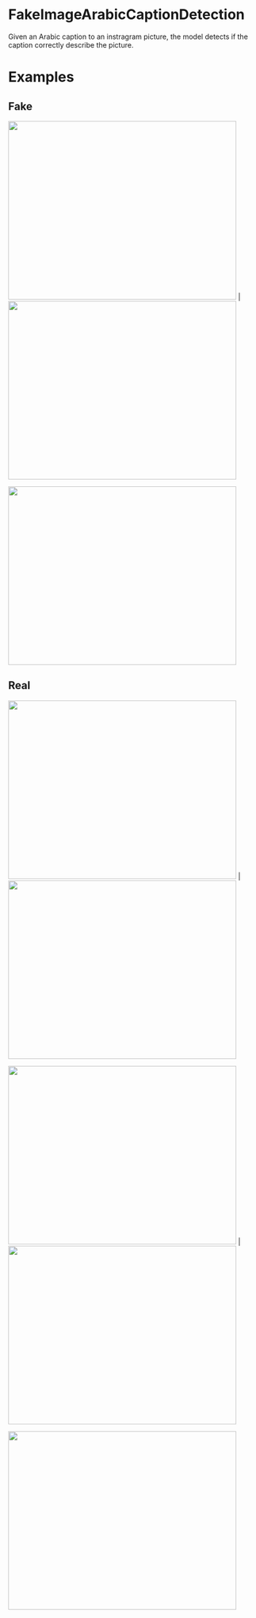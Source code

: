 # FakeImageArabicCaptionDetection
Given an Arabic caption to an instragram picture, the model detects if the caption correctly describe the picture.

# Examples

## Fake
<img src="https://user-images.githubusercontent.com/47296228/126716169-96892dc8-1933-4565-bc1d-c463710990d1.png" width="460" height="360"> | <img src="https://user-images.githubusercontent.com/47296228/126716153-422653e7-6040-4a23-aa48-b112aad4ff87.png" width="460" height="360">

<img src="https://user-images.githubusercontent.com/47296228/126717027-f23997bb-b64b-487f-8b57-d091d9491691.png" width="460" height="360">

## Real
<img src="https://user-images.githubusercontent.com/47296228/126716315-8a506638-5a61-40d1-a247-fcfb5effcb79.png" width="460" height="360"> | <img src="https://user-images.githubusercontent.com/47296228/126716332-f11eba92-3c7d-41bb-81a8-240483baf06c.png" width="460" height="360"> 

<img src="https://user-images.githubusercontent.com/47296228/126716347-75f9c2bd-d5d6-4c79-9bb4-b7d27d129ddd.png" width="460" height="360"> | <img src="https://user-images.githubusercontent.com/47296228/126716270-22e0e8ee-bd16-4c14-80d5-b6eac8c9c2e5.png" width="460" height="360"> 

<img src="https://user-images.githubusercontent.com/47296228/126716295-4bef8159-3df9-400f-8bf6-14b54817fe22.png" width="460" height="360">

